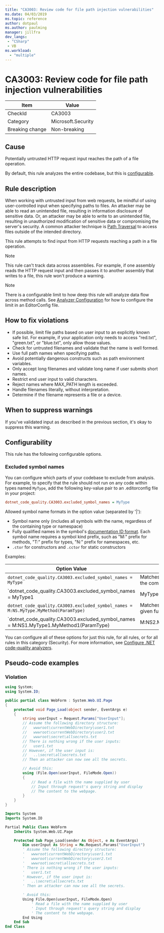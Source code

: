 ```yaml
---
title: "CA3003: Review code for file path injection vulnerabilities"
ms.date: 04/03/2019
ms.topic: reference
author: dotpaul
ms.author: paulming
manager: jillfra
dev_langs:
 - "CSharp"
 - VB
ms.workload:
  - "multiple"
---
```

# CA3003: Review code for file path injection vulnerabilities

|Item|Value|
|-|-|
|CheckId|CA3003|
|Category|Microsoft.Security|
|Breaking change|Non-breaking|

## Cause

Potentially untrusted HTTP request input reaches the path of a file operation.

By default, this rule analyzes the entire codebase, but this is [configurable](#configurability).

## Rule description

When working with untrusted input from web requests, be mindful of using user-controlled input when specifying paths to files. An attacker may be able to read an unintended file, resulting in information disclosure of sensitive data. Or, an attacker may be able to write to an unintended file, resulting in unauthorized modification of sensitive data or compromising the server's security. A common attacker technique is [Path Traversal](https://www.owasp.org/index.php/Path_Traversal) to access files outside of the intended directory.

This rule attempts to find input from HTTP requests reaching a path in a file operation.

> [!NOTE]
> This rule can't track data across assemblies. For example, if one assembly reads the HTTP request input and then passes it to another assembly that writes to a file, this rule won't produce a warning.

> [!NOTE]
> There is a configurable limit to how deep this rule will analyze data flow across method calls. See [Analyzer Configuration](https://github.com/dotnet/roslyn-analyzers/blob/master/docs/Analyzer%20Configuration.md#dataflow-analysis) for how to configure the limit in an EditorConfig file.

## How to fix violations

- If possible, limit file paths based on user input to an explicitly known safe list.  For example, if your application only needs to access "red.txt", "green.txt", or "blue.txt", only allow those values.
- Check for untrusted filenames and validate that the name is well formed.
- Use full path names when specifying paths.
- Avoid potentially dangerous constructs such as path environment variables.
- Only accept long filenames and validate long name if user submits short names.
- Restrict end user input to valid characters.
- Reject names where MAX_PATH length is exceeded.
- Handle filenames literally, without interpretation.
- Determine if the filename represents a file or a device.

## When to suppress warnings

If you've validated input as described in the previous section, it's okay to suppress this warning.

## Configurability

This rule has the following configurable options.

### Excluded symbol names

You can configure which parts of your codebase to exclude from analysis. For example, to specify that the rule should not run on any code within types named `MyType`, add the following key-value pair to an .editorconfig file in your project:

```ini
dotnet_code_quality.CA3003.excluded_symbol_names = MyType
```

Allowed symbol name formats in the option value (separated by '|'):
- Symbol name only (includes all symbols with the name, regardless of the containing type or namespace)
- Fully qualified names in the symbol's [documentation ID format](https://github.com/dotnet/csharplang/blob/master/spec/documentation-comments.md#id-string-format). Each symbol name requires a symbol kind prefix, such as "M:" prefix for methods, "T:" prefix for types, "N:" prefix for namespaces, etc.
- `.ctor` for constructors and `.cctor` for static constructors

Examples:

| Option Value | Summary |
| --- | --- |
|`dotnet_code_quality.CA3003.excluded_symbol_names = MyType` | Matches all symbols named 'MyType' in the compilation
|`dotnet_code_quality.CA3003.excluded_symbol_names = MyType1|MyType2` | Matches all symbols named either 'MyType1' or 'MyType2' in the compilation
|`dotnet_code_quality.CA3003.excluded_symbol_names = M:NS.MyType.MyMethod(ParamType)` | Matches specific method 'MyMethod' with given fully qualified signature
|`dotnet_code_quality.CA3003.excluded_symbol_names = M:NS1.MyType1.MyMethod1(ParamType)|M:NS2.MyType2.MyMethod2(ParamType)` | Matches specific methods 'MyMethod1' and 'MyMethod2' with respective fully qualified signature

You can configure all of these options for just this rule, for all rules, or for all rules in this category (Security). For more information, see [Configure .NET code-quality analyzers](configure-fxcop-analyzers.md).

## Pseudo-code examples

### Violation

```csharp
using System;
using System.IO;

public partial class WebForm : System.Web.UI.Page
{
    protected void Page_Load(object sender, EventArgs e)
    {
        string userInput = Request.Params["UserInput"];
        // Assume the following directory structure:
        //   wwwroot\currentWebDirectory\user1.txt
        //   wwwroot\currentWebDirectory\user2.txt
        //   wwwroot\secret\allsecrets.txt
        // There is nothing wrong if the user inputs:
        //   user1.txt
        // However, if the user input is:
        //   ..\secret\allsecrets.txt
        // Then an attacker can now see all the secrets.

        // Avoid this:
        using (File.Open(userInput, FileMode.Open))
        {
            // Read a file with the name supplied by user
            // Input through request's query string and display
            // The content to the webpage.
        }
    }
}
```

```vb
Imports System
Imports System.IO

Partial Public Class WebForm
    Inherits System.Web.UI.Page

    Protected Sub Page_Load(sender As Object, e As EventArgs)
        Dim userInput As String = Me.Request.Params("UserInput")
        ' Assume the following directory structure:
        '   wwwroot\currentWebDirectory\user1.txt
        '   wwwroot\currentWebDirectory\user2.txt
        '   wwwroot\secret\allsecrets.txt
        ' There is nothing wrong if the user inputs:
        '   user1.txt
        ' However, if the user input is:
        '   ..\secret\allsecrets.txt
        ' Then an attacker can now see all the secrets.

        ' Avoid this:
        Using File.Open(userInput, FileMode.Open)
            ' Read a file with the name supplied by user
            ' Input through request's query string and display
            ' The content to the webpage.
        End Using
    End Sub
End Class
```
